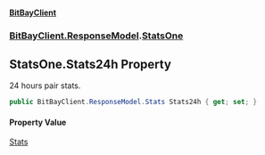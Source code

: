#### [BitBayClient](./index.md 'index')
### [BitBayClient.ResponseModel](./BitBayClient-ResponseModel.md 'BitBayClient.ResponseModel').[StatsOne](./BitBayClient-ResponseModel-StatsOne.md 'BitBayClient.ResponseModel.StatsOne')
## StatsOne.Stats24h Property
24 hours pair stats.  
```csharp
public BitBayClient.ResponseModel.Stats Stats24h { get; set; }
```
#### Property Value
[Stats](./BitBayClient-ResponseModel-Stats.md 'BitBayClient.ResponseModel.Stats')  
